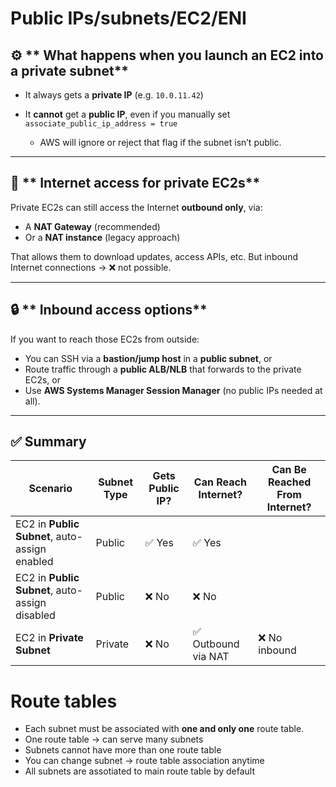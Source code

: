 # Public IPs/subnets/EC2/ENI

## ⚙️ ** What happens when you launch an EC2 into a private subnet**

* It always gets a **private IP** (e.g. `10.0.11.42`)
* It **cannot** get a **public IP**, even if you manually set `associate_public_ip_address = true`

  * AWS will ignore or reject that flag if the subnet isn’t public.

---

## 🧭 ** Internet access for private EC2s**

Private EC2s can still access the Internet **outbound only**, via:

* A **NAT Gateway** (recommended)
* Or a **NAT instance** (legacy approach)

That allows them to download updates, access APIs, etc.
But inbound Internet connections → ❌ not possible.

---

## 🔒 ** Inbound access options**

If you want to reach those EC2s from outside:

* You can SSH via a **bastion/jump host** in a **public subnet**, or
* Route traffic through a **public ALB/NLB** that forwards to the private EC2s, or
* Use **AWS Systems Manager Session Manager** (no public IPs needed at all).

---

## ✅ **Summary**

| Scenario                                       | Subnet Type | Gets Public IP? | Can Reach Internet? | Can Be Reached From Internet? |
| ---------------------------------------------- | ----------- | --------------- | ------------------- | ----------------------------- |
| EC2 in **Public Subnet**, auto-assign enabled  | Public      | ✅ Yes           | ✅ Yes               |                               |
| EC2 in **Public Subnet**, auto-assign disabled | Public      | ❌ No            | ❌ No                |                               |
| EC2 in **Private Subnet**                      | Private     | ❌ No            | ✅ Outbound via NAT  | ❌ No inbound                  |

# Route tables

- Each subnet must be associated with **one and only one** route table.
- One route table → can serve many subnets
- Subnets cannot have more than one route table
- You can change subnet → route table association anytime
- All subnets are assotiated to main route table by default
